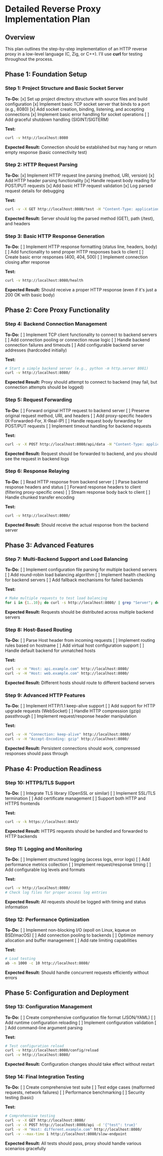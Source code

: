 # Detailed Reverse Proxy Implementation Plan

## Overview
This plan outlines the step-by-step implementation of an HTTP reverse proxy in a low-level language (C, Zig, or C++). I'll use **curl** for testing throughout the process.

## Phase 1: Foundation Setup

### Step 1: Project Structure and Basic Socket Server
**To-Do:**
[x] Set up project directory structure with source files and build configuration
[x] Implement basic TCP socket server that binds to a port (e.g., 8080)
[x] Add socket creation, binding, listening, and accepting connections
[x] Implement basic error handling for socket operations
[ ] Add graceful shutdown handling (SIGINT/SIGTERM)

**Test:**
```bash
curl -v http://localhost:8080
```
**Expected Result:** Connection should be established but may hang or return empty response (basic connectivity test)

### Step 2: HTTP Request Parsing
**To-Do:**
[x] Implement HTTP request line parsing (method, URI, version)
[x] Add HTTP header parsing functionality
[x] Handle request body reading for POST/PUT requests
[x] Add basic HTTP request validation
[x] Log parsed request details for debugging

**Test:**
```bash
curl -v -X GET http://localhost:8080/test -H "Content-Type: application/json" -H "X-Custom-Header: test"
```
**Expected Result:** Server should log the parsed method (GET), path (/test), and headers

### Step 3: Basic HTTP Response Generation
**To-Do:**
[ ] Implement HTTP response formatting (status line, headers, body)
[ ] Add functionality to send proper HTTP responses back to client
[ ] Create basic error responses (400, 404, 500)
[ ] Implement connection closing after response

**Test:**
```bash
curl -v http://localhost:8080/health
```
**Expected Result:** Should receive a proper HTTP response (even if it's just a 200 OK with basic body)

## Phase 2: Core Proxy Functionality

### Step 4: Backend Connection Management
**To-Do:**
[ ] Implement TCP client functionality to connect to backend servers
[ ] Add connection pooling or connection reuse logic
[ ] Handle backend connection failures and timeouts
[ ] Add configurable backend server addresses (hardcoded initially)

**Test:**
```bash
# Start a simple backend server (e.g., python -m http.server 8081)
curl -v http://localhost:8080/
```
**Expected Result:** Proxy should attempt to connect to backend (may fail, but connection attempts should be logged)

### Step 5: Request Forwarding
**To-Do:**
[ ] Forward original HTTP request to backend server
[ ] Preserve original request method, URI, and headers
[ ] Add proxy-specific headers (X-Forwarded-For, X-Real-IP)
[ ] Handle request body forwarding for POST/PUT requests
[ ] Implement timeout handling for backend requests

**Test:**
```bash
curl -v -X POST http://localhost:8080/api/data -H "Content-Type: application/json" -d '{"test": "data"}'
```
**Expected Result:** Request should be forwarded to backend, and you should see the request in backend logs

### Step 6: Response Relaying
**To-Do:**
[ ] Read HTTP response from backend server
[ ] Parse backend response headers and status
[ ] Forward response headers to client (filtering proxy-specific ones)
[ ] Stream response body back to client
[ ] Handle chunked transfer encoding

**Test:**
```bash
curl -v http://localhost:8080/
```
**Expected Result:** Should receive the actual response from the backend server

## Phase 3: Advanced Features

### Step 7: Multi-Backend Support and Load Balancing
**To-Do:**
[ ] Implement configuration file parsing for multiple backend servers
[ ] Add round-robin load balancing algorithm
[ ] Implement health checking for backend servers
[ ] Add fallback mechanisms for failed backends

**Test:**
```bash
# Make multiple requests to test load balancing
for i in {1..10}; do curl -s http://localhost:8080/ | grep "Server"; done
```
**Expected Result:** Requests should be distributed across multiple backend servers

### Step 8: Host-Based Routing
**To-Do:**
[ ] Parse Host header from incoming requests
[ ] Implement routing rules based on hostname
[ ] Add virtual host configuration support
[ ] Handle default backend for unmatched hosts

**Test:**
```bash
curl -v -H "Host: api.example.com" http://localhost:8080/
curl -v -H "Host: web.example.com" http://localhost:8080/
```
**Expected Result:** Different hosts should route to different backend servers

### Step 9: Advanced HTTP Features
**To-Do:**
[ ] Implement HTTP/1.1 keep-alive support
[ ] Add support for HTTP upgrade requests (WebSocket)
[ ] Handle HTTP compression (gzip) passthrough
[ ] Implement request/response header manipulation

**Test:**
```bash
curl -v -H "Connection: keep-alive" http://localhost:8080/
curl -v -H "Accept-Encoding: gzip" http://localhost:8080/
```
**Expected Result:** Persistent connections should work, compressed responses should pass through

## Phase 4: Production Readiness

### Step 10: HTTPS/TLS Support
**To-Do:**
[ ] Integrate TLS library (OpenSSL or similar)
[ ] Implement SSL/TLS termination
[ ] Add certificate management
[ ] Support both HTTP and HTTPS frontends

**Test:**
```bash
curl -v -k https://localhost:8443/
```
**Expected Result:** HTTPS requests should be handled and forwarded to HTTP backends

### Step 11: Logging and Monitoring
**To-Do:**
[ ] Implement structured logging (access logs, error logs)
[ ] Add performance metrics collection
[ ] Implement request/response timing
[ ] Add configurable log levels and formats

**Test:**
```bash
curl -v http://localhost:8080/
# Check log files for proper access log entries
```
**Expected Result:** All requests should be logged with timing and status information

### Step 12: Performance Optimization
**To-Do:**
[ ] Implement non-blocking I/O (epoll on Linux, kqueue on BSD/macOS)
[ ] Add connection pooling to backends
[ ] Optimize memory allocation and buffer management
[ ] Add rate limiting capabilities

**Test:**
```bash
# Load testing
ab -n 1000 -c 10 http://localhost:8080/
```
**Expected Result:** Should handle concurrent requests efficiently without errors

## Phase 5: Configuration and Deployment

### Step 13: Configuration Management
**To-Do:**
[ ] Create comprehensive configuration file format (JSON/YAML)
[ ] Add runtime configuration reloading
[ ] Implement configuration validation
[ ] Add command-line argument parsing

**Test:**
```bash
# Test configuration reload
curl -v http://localhost:8080/config/reload
curl -v http://localhost:8080/
```
**Expected Result:** Configuration changes should take effect without restart

### Step 14: Final Integration Testing
**To-Do:**
[ ] Create comprehensive test suite
[ ] Test edge cases (malformed requests, network failures)
[ ] Performance benchmarking
[ ] Security testing (basic)

**Test:**
```bash
# Comprehensive testing
curl -v -X GET http://localhost:8080/
curl -v -X POST http://localhost:8080/api -d '{"test": true}'
curl -v -H "Host: different.example.com" http://localhost:8080/
curl -v --max-time 1 http://localhost:8080/slow-endpoint
```
**Expected Result:** All tests should pass, proxy should handle various scenarios gracefully
